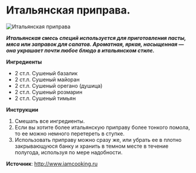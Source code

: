 # Итальянская приправа.

![Итальянская приправа](/images/Kulinar/Specii/italian-spice-mix.jpg 'Итальянская приправа')

_**Итальянская смесь специй используется для приготовления пасты, мяса или заправок для салатов.  Ароматная, яркая, насыщенная — она украшает почти любое блюдо в итальянском стиле.**_

**Ингредиенты**

- 2 ст.л. Сушеный базалик
- 2 ст.л. Сушеный майоран
- 2 ст.л. Сушеный орегано (душица)
- 2 ст.л. Сушеный розмарин
- 2 ст.л. Сушеный тимьян 

**Инструкции**

1. Смешать все ингредиенты.
2. Если вы хотите более итальянскую приправу более тонкого помола, то ее можно немного перетереть в ступке.
3. Использовать приправу можно сразу же, или убрать ее в плотно закрывающуюся банку и хранить в темном месте в течение полугода, используя по мере надобности.

**Источник**: http://www.iamcooking.ru
